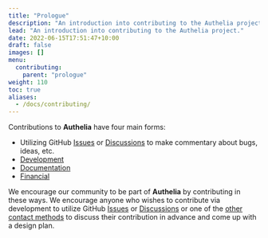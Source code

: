 ```yaml
---
title: "Prologue"
description: "An introduction into contributing to the Authelia project."
lead: "An introduction into contributing to the Authelia project."
date: 2022-06-15T17:51:47+10:00
draft: false
images: []
menu:
  contributing:
    parent: "prologue"
weight: 110
toc: true
aliases:
  - /docs/contributing/
---
```


Contributions to __Authelia__ have four main forms:

* Utilizing GitHub [Issues] or [Discussions] to make commentary about bugs, ideas, etc.
* [Development](../development/introduction.md)
* [Documentation](documentation-contributions.md)
* [Financial](financial.md)

We encourage our community to be part of __Authelia__ by contributing in these ways. We encourage anyone who wishes to
contribute via development to utilize GitHub [Issues] or [Discussions] or one of the
[other contact methods](../../information/contact.md) to discuss their contribution in advance and come up with a design
plan.

[Issues]: https://github.com/authelia/authelia/issues
[Discussions]: https://github.com/authelia/authelia/discussions
